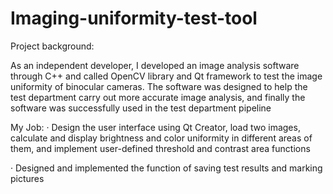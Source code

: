 # Imaging-uniformity-test-tool
Project background:

As an independent developer, I developed an image analysis software through C++ and called OpenCV library and Qt framework to test the image uniformity of binocular cameras. The software was designed to help the test department carry out more accurate image analysis, and finally the software was successfully used in the test department pipeline

My Job:
· Design the user interface using Qt Creator, load two images, calculate and display brightness and color uniformity in different areas of them, and implement user-defined threshold and contrast area functions

· Designed and implemented the function of saving test results and marking pictures
